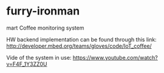 # furry-ironman
mart Coffee monitoring system

HW backend implementation can be found through this link: 
http://developer.mbed.org/teams/gloves/code/IoT_coffee/

Vide of the system in use: https://www.youtube.com/watch?v=F4F_1Y3ZZ0U

